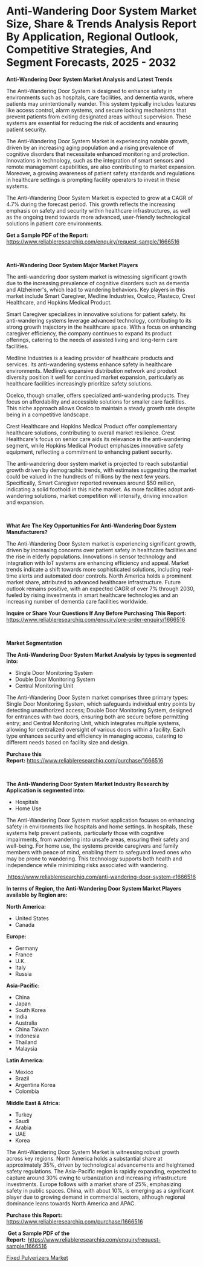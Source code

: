 <p><h1>Anti-Wandering Door System Market Size, Share & Trends Analysis Report By Application, Regional Outlook, Competitive Strategies, And Segment Forecasts, 2025 - 2032</h1></p><p><strong>Anti-Wandering Door System Market Analysis and Latest Trends</strong></p>
<p><p>The Anti-Wandering Door System is designed to enhance safety in environments such as hospitals, care facilities, and dementia wards, where patients may unintentionally wander. This system typically includes features like access control, alarm systems, and secure locking mechanisms that prevent patients from exiting designated areas without supervision. These systems are essential for reducing the risk of accidents and ensuring patient security.</p><p>The Anti-Wandering Door System Market is experiencing notable growth, driven by an increasing aging population and a rising prevalence of cognitive disorders that necessitate enhanced monitoring and protection. Innovations in technology, such as the integration of smart sensors and remote management capabilities, are also contributing to market expansion. Moreover, a growing awareness of patient safety standards and regulations in healthcare settings is prompting facility operators to invest in these systems.</p><p>The Anti-Wandering Door System Market is expected to grow at a CAGR of 4.7% during the forecast period. This growth reflects the increasing emphasis on safety and security within healthcare infrastructures, as well as the ongoing trend towards more advanced, user-friendly technological solutions in patient care environments.</p></p>
<p><strong>Get a Sample PDF of the Report:&nbsp;</strong> <a href="https://www.reliableresearchiq.com/enquiry/request-sample/1666516?utm_campaign=3452&utm_medium=2&utm_source=Github&utm_content=ia&utm_term=11042025&utm_id=anti-wandering-door-system">https://www.reliableresearchiq.com/enquiry/request-sample/1666516</a></p>
<p>&nbsp;</p>
<p><strong>Anti-Wandering Door System Major Market Players</strong></p>
<p><p>The anti-wandering door system market is witnessing significant growth due to the increasing prevalence of cognitive disorders such as dementia and Alzheimer's, which lead to wandering behaviors. Key players in this market include Smart Caregiver, Medline Industries, Ocelco, Plasteco, Crest Healthcare, and Hopkins Medical Product.</p><p>Smart Caregiver specializes in innovative solutions for patient safety. Its anti-wandering systems leverage advanced technology, contributing to its strong growth trajectory in the healthcare space. With a focus on enhancing caregiver efficiency, the company continues to expand its product offerings, catering to the needs of assisted living and long-term care facilities.</p><p>Medline Industries is a leading provider of healthcare products and services. Its anti-wandering systems enhance safety in healthcare environments. Medline’s expansive distribution network and product diversity position it well for continued market expansion, particularly as healthcare facilities increasingly prioritize safety solutions.</p><p>Ocelco, though smaller, offers specialized anti-wandering products. They focus on affordability and accessible solutions for smaller care facilities. This niche approach allows Ocelco to maintain a steady growth rate despite being in a competitive landscape.</p><p>Crest Healthcare and Hopkins Medical Product offer complementary healthcare solutions, contributing to overall market resilience. Crest Healthcare's focus on senior care aids its relevance in the anti-wandering segment, while Hopkins Medical Product emphasizes innovative safety equipment, reflecting a commitment to enhancing patient security.</p><p>The anti-wandering door system market is projected to reach substantial growth driven by demographic trends, with estimates suggesting the market could be valued in the hundreds of millions by the next few years. Specifically, Smart Caregiver reported revenues around $50 million, indicating a solid foothold in this niche market. As more facilities adopt anti-wandering solutions, market competition will intensify, driving innovation and expansion.</p></p>
<p>&nbsp;</p>
<p><strong>What Are The Key Opportunities For Anti-Wandering Door System Manufacturers?</strong></p>
<p><p>The Anti-Wandering Door System market is experiencing significant growth, driven by increasing concerns over patient safety in healthcare facilities and the rise in elderly populations. Innovations in sensor technology and integration with IoT systems are enhancing efficiency and appeal. Market trends indicate a shift towards more sophisticated solutions, including real-time alerts and automated door controls. North America holds a prominent market share, attributed to advanced healthcare infrastructure. Future outlook remains positive, with an expected CAGR of over 7% through 2030, fueled by rising investments in smart healthcare technologies and an increasing number of dementia care facilities worldwide.</p></p>
<p><strong>Inquire or Share Your Questions If Any Before Purchasing This Report:</strong> <a href="https://www.reliableresearchiq.com/enquiry/pre-order-enquiry/1666516?utm_campaign=3452&utm_medium=2&utm_source=Github&utm_content=ia&utm_term=11042025&utm_id=anti-wandering-door-system">https://www.reliableresearchiq.com/enquiry/pre-order-enquiry/1666516</a></p>
<p>&nbsp;</p>
<p><strong>Market Segmentation</strong></p>
<p><strong>The Anti-Wandering Door System Market Analysis by types is segmented into:</strong></p>
<p><ul><li>Single Door Monitoring System</li><li>Double Door Monitoring System</li><li>Central Monitoring Unit</li></ul></p>
<p><p>The Anti-Wandering Door System market comprises three primary types: Single Door Monitoring System, which safeguards individual entry points by detecting unauthorized access; Double Door Monitoring System, designed for entrances with two doors, ensuring both are secure before permitting entry; and Central Monitoring Unit, which integrates multiple systems, allowing for centralized oversight of various doors within a facility. Each type enhances security and efficiency in managing access, catering to different needs based on facility size and design.</p></p>
<p><strong>Purchase this Report:&nbsp;</strong><a href="https://www.reliableresearchiq.com/purchase/1666516?utm_campaign=3452&utm_medium=2&utm_source=Github&utm_content=ia&utm_term=11042025&utm_id=anti-wandering-door-system">https://www.reliableresearchiq.com/purchase/1666516</a></p>
<p>&nbsp;</p>
<p><strong>The Anti-Wandering Door System Market Industry Research by Application is segmented into:</strong></p>
<p><ul><li>Hospitals</li><li>Home Use</li></ul></p>
<p><p>The Anti-Wandering Door System market application focuses on enhancing safety in environments like hospitals and home settings. In hospitals, these systems help prevent patients, particularly those with cognitive impairments, from wandering into unsafe areas, ensuring their safety and well-being. For home use, the systems provide caregivers and family members with peace of mind, enabling them to safeguard loved ones who may be prone to wandering. This technology supports both health and independence while minimizing risks associated with wandering.</p></p>
<p><a href="https://www.reliableresearchiq.com/anti-wandering-door-system-r1666516?utm_campaign=3452&utm_medium=2&utm_source=Github&utm_content=ia&utm_term=11042025&utm_id=anti-wandering-door-system">&nbsp;https://www.reliableresearchiq.com/anti-wandering-door-system-r1666516</a></p>
<p><strong>In terms of Region, the Anti-Wandering Door System Market Players available by Region are:</strong></p>
<p>
    <p> <strong> North America: </strong>
        <ul>
            <li>United States</li>
            <li>Canada</li>
        </ul>
        </p> 
    <p> <strong> Europe: </strong>
        <ul>
            <li>Germany</li>
            <li>France</li>
            <li>U.K.</li>
            <li>Italy</li>
            <li>Russia</li>
        </ul>
        </p> 
    <p> <strong> Asia-Pacific: </strong>
        <ul>
            <li>China</li>
            <li>Japan</li>
            <li>South Korea</li>
            <li>India</li>
            <li>Australia</li>
            <li>China Taiwan</li>
            <li>Indonesia</li>
            <li>Thailand</li>
            <li>Malaysia</li>
        </ul>
        </p> 
    <p> <strong> Latin America: </strong>
        <ul>
            <li>Mexico</li>
            <li>Brazil</li>
            <li>Argentina Korea</li>
            <li>Colombia</li>
        </ul>
        </p> 
    <p> <strong> Middle East & Africa: </strong>
        <ul>
            <li>Turkey</li>
            <li>Saudi</li>
            <li>Arabia</li>
            <li>UAE</li>
            <li>Korea</li>
        </ul>
    </p>
    </p>
<p><p>The Anti-Wandering Door System Market is witnessing robust growth across key regions. North America holds a substantial share at approximately 35%, driven by technological advancements and heightened safety regulations. The Asia-Pacific region is rapidly expanding, expected to capture around 30% owing to urbanization and increasing infrastructure investments. Europe follows with a market share of 25%, emphasizing safety in public spaces. China, with about 10%, is emerging as a significant player due to growing demand in commercial sectors, although regional dominance leans towards North America and APAC.</p></p>
<p><strong>Purchase this Report: </strong><a href="https://www.reliableresearchiq.com/purchase/1666516?utm_campaign=3452&utm_medium=2&utm_source=Github&utm_content=ia&utm_term=11042025&utm_id=anti-wandering-door-system">https://www.reliableresearchiq.com/purchase/1666516</a></p>
<p>&nbsp;<strong>Get a Sample PDF of the Report:&nbsp;&nbsp;</strong><a href="https://www.reliableresearchiq.com/enquiry/request-sample/1666516?utm_campaign=3452&utm_medium=2&utm_source=Github&utm_content=ia&utm_term=11042025&utm_id=anti-wandering-door-system">https://www.reliableresearchiq.com/enquiry/request-sample/1666516</a></p>
<p><strong></strong></p>
<p><p><a href="https://github.com/felishtimoti/Market-Research-Report-List-1/blob/main/fixed-pulverizers-market.md?utm_campaign=3452&utm_medium=2&utm_source=Github&utm_content=ia&utm_term=11042025&utm_id=anti-wandering-door-system">Fixed Pulverizers Market</a></p></p>